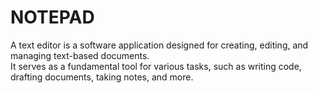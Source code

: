 # NOTEPAD
A text editor is a software application designed for creating, editing, and managing text-based documents.  
It serves as a fundamental tool for various tasks, such as writing code, drafting documents, taking notes, and more. 
